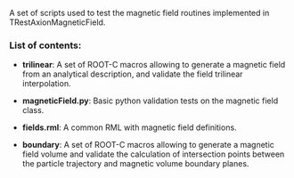 A set of scripts used to test the magnetic field routines implemented in TRestAxionMagneticField.

### List of contents:

- **trilinear**: A set of ROOT-C macros allowing to generate a magnetic field from an analytical description, and validate the field trilinear interpolation.

- **magneticField.py**: Basic python validation tests on the magnetic field class.

- **fields.rml**: A common RML with magnetic field definitions.

- **boundary**: A set of ROOT-C macros allowing to generate a magnetic field volume and validate the calculation of intersection points between the particle trajectory and magnetic volume boundary planes.
